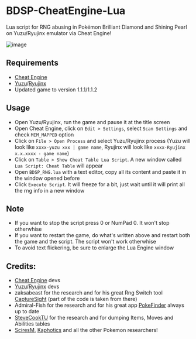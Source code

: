 # BDSP-CheatEngine-Lua
Lua script for RNG abusing in Pokémon Brilliant Diamond and Shining Pearl on Yuzu/Ryujinx emulator via Cheat Engine!

![image](https://user-images.githubusercontent.com/20956021/143800907-9998e7ec-f29d-42fc-a672-1ffcac684bc2.png)

## Requirements
* [Cheat Engine](https://www.cheatengine.org/downloads.php)
* [Yuzu](https://yuzu-emu.org/downloads/)/[Ryujinx](https://ryujinx.org/download)
* Updated game to version 1.1.1/1.1.2

## Usage
* Open Yuzu/Ryujinx, run the game and pause it at the title screen
* Open Cheat Engine, click on `Edit > Settings`, select `Scan Settings` and check `MEM_MAPPED` option
* Click on `File > Open Process` and select Yuzu/Ryujinx process (Yuzu will look like `xxxx-yuzu xxx | game name`, Ryujinx will look like `xxxx-Ryujinx x.x.xxxx - game name`)
* Click on `Table > Show Cheat Table Lua Script`. A new window called `Lua Script: Cheat Table` will appear
* Open `BDSP_RNG.lua` with a text editor, copy all its content and paste it in the window opened before
* Click `Execute Script`. It will freeze for a bit, just wait until it will print all the rng info in a new window

## Note
* If you want to stop the script press 0 or NumPad 0. It won't stop otherwhise
* If you want to restart the game, do what's written above and restart both the game and the script. The script won't work otherwhise
* To avoid text flickering, be sure to enlarge the Lua Engine window

## Credits:
* [Cheat Engine](https://github.com/cheat-engine/cheat-engine) devs
* [Yuzu](https://github.com/yuzu-emu/yuzu)/[Ryujinx](https://github.com/Ryujinx/Ryujinx) devs
* zaksabeast for the research and for his great Rng Switch tool [CaptureSight](https://github.com/zaksabeast/CaptureSight/) (part of the code is taken from there)
* Admiral-Fish for the research and for his great app [PokeFinder](https://github.com/Admiral-Fish/PokeFinder) always up to date
* [SteveCookTU](https://github.com/SteveCookTU) for the research and for dumping Items, Moves and Abilities tables
* [SciresM](https://github.com/SciresM), [Kaphotics](https://github.com/kwsch) and all the other Pokemon researchers!
